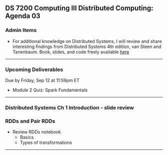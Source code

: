 ## DS 7200 Computing III Distributed Computing: Agenda 03



### Admin Items

- For additional knowledge on Distributed Systems, I will review and share interesting findings from Distributed Systems 4th edition, van Steen and Tanenbaum. Book, slides, and code freely available [here](https://www.distributed-systems.net/index.php/books/ds4/)


---

### Upcoming Deliverables

Due by Friday, Sep 12 at 11:59pm ET
- Module 2 Quiz: Spark Fundamentals

---

### Distributed Systems Ch 1 Introduction - slide review

### RDDs and Pair RDDs

- Review RDDs notebook
  - Basics
  - Types of transformations

--- 

